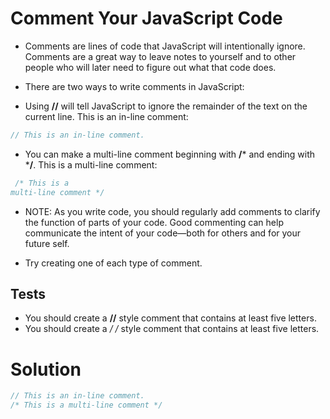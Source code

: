 # Comment Your JavaScript Code

- Comments are lines of code that JavaScript will intentionally ignore. Comments are a great way to leave notes to yourself and to other people who will later need to figure out what that code does.

- There are two ways to write comments in JavaScript:

- Using **//** will tell JavaScript to ignore the remainder of the text on the current line. This is an in-line comment:

```js 
// This is an in-line comment.
```

- You can make a multi-line comment beginning with **/*** and ending with ***/**. This is a multi-line comment:

```js
 /* This is a
multi-line comment */
```

- NOTE: As you write code, you should regularly add comments to clarify the function of parts of your code. Good commenting can help communicate the intent of your code—both for others and for your future self.

- Try creating one of each type of comment.

## Tests

- You should create a **//** style comment that contains at least five letters.
- You should create a **/* */** style comment that contains at least five letters.

# Solution

```javascript
// This is an in-line comment.
/* This is a multi-line comment */
```